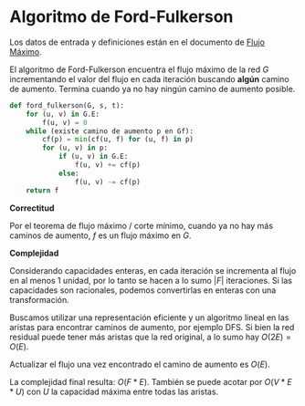 # Algoritmo de Ford-Fulkerson

Los datos de entrada y definiciones están en el documento de [Flujo Máximo](./flujo-maximo.md).

El algoritmo de Ford-Fulkerson encuentra el flujo máximo de la red $G$ incrementando el valor del flujo en cada iteración buscando **algún** camino de aumento. Termina cuando ya no hay ningún camino de aumento posible.

```python
def ford_fulkerson(G, s, t):
    for (u, v) in G.E:
        f(u, v) = 0
    while (existe camino de aumento p en Gf):
        cf(p) = min(cf(u, f) for (u, f) in p)
        for (u, v) in p:
            if (u, v) in G.E:
                f(u, v) += cf(p)
            else:
                f(u, v) -= cf(p)
    return f
```

**Correctitud**

Por el teorema de flujo máximo / corte mínimo, cuando ya no hay más caminos de aumento, $f$ es un flujo máximo en $G$.

**Complejidad**

Considerando capacidades enteras, en cada iteración se incrementa al flujo en al menos 1 unidad, por lo tanto se hacen a lo sumo $|F|$ iteraciones. Si las capacidades son racionales, podemos convertirlas en enteras con una transformación.

Buscamos utilizar una representación eficiente y un algoritmo lineal en las aristas para encontrar caminos de aumento, por ejemplo DFS. Si bien la red residual puede tener más aristas que la red original, a lo sumo hay $O(2E) = O(E)$.

Actualizar el flujo una vez encontrado el camino de aumento es $O(E)$.

La complejidad final resulta: $O(F*E)$. También se puede acotar por $O(V*E*U)$ con $U$ la capacidad máxima entre todas las aristas.
